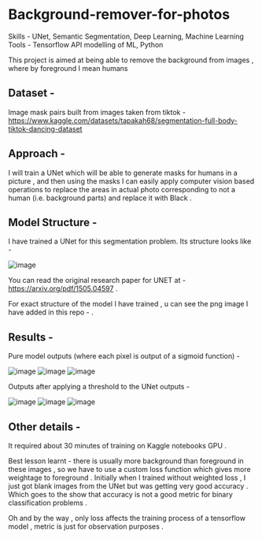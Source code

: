 # Background-remover-for-photos

Skills - UNet, Semantic Segmentation, Deep Learning, Machine Learning
Tools - Tensorflow API modelling of ML, Python

This project is aimed at being able to remove the background from images , where by foreground I mean humans

## Dataset -

Image mask pairs built from images taken from tiktok - https://www.kaggle.com/datasets/tapakah68/segmentation-full-body-tiktok-dancing-dataset

## Approach - 

I will train a UNet which will be able to generate masks for humans in a picture , and then using the masks I can easily apply computer vision based operations to replace the areas in actual photo corresponding to not a human (i.e. background parts) and replace it with Black .

## Model Structure - 

I have trained a UNet for this segmentation problem. Its structure looks like - 

![image](https://github.com/ayush-agarwal-0502/background-remover-for-photos/assets/86561124/fc49e365-7ba4-4942-8742-7f90073cc6f4)

You can read the original research paper for UNET at - https://arxiv.org/pdf/1505.04597 .

For exact structure of the model I have trained , u can see the png image I have added in this repo - .

## Results - 

Pure model outputs (where each pixel is output of a sigmoid function) - 

![image](https://github.com/ayush-agarwal-0502/background-remover-for-photos/assets/86561124/6de72c46-4afd-4418-9a77-40c953a237d8)
![image](https://github.com/ayush-agarwal-0502/background-remover-for-photos/assets/86561124/7184fb12-f15b-4f9b-bd4a-41d49220d396)
![image](https://github.com/ayush-agarwal-0502/background-remover-for-photos/assets/86561124/06405894-1fc3-43b6-938a-31aa53b91ae9)

Outputs after applying a threshold to the UNet outputs - 

![image](https://github.com/ayush-agarwal-0502/background-remover-for-photos/assets/86561124/6dc01a89-6d51-4473-80b8-19f46b0ff7fd)
![image](https://github.com/ayush-agarwal-0502/background-remover-for-photos/assets/86561124/877f7e6b-5175-4e53-bb37-8e14696bf14f)
![image](https://github.com/ayush-agarwal-0502/background-remover-for-photos/assets/86561124/b3984951-504a-40bd-b55f-dda039580fc4)


## Other details - 

It required about 30 minutes of training on Kaggle notebooks GPU .

Best lesson learnt - there is usually more background than foreground in these images , so we have to use a custom loss function which gives more weightage to foreground . Initially when I trained without weighted loss , I just got blank images from the UNet but was getting very good accuracy . Which goes to the show that accuracy is not a good metric for binary classification problems .

Oh and by the way , only loss affects the training process of a tensorflow model , metric is just for observation purposes . 

